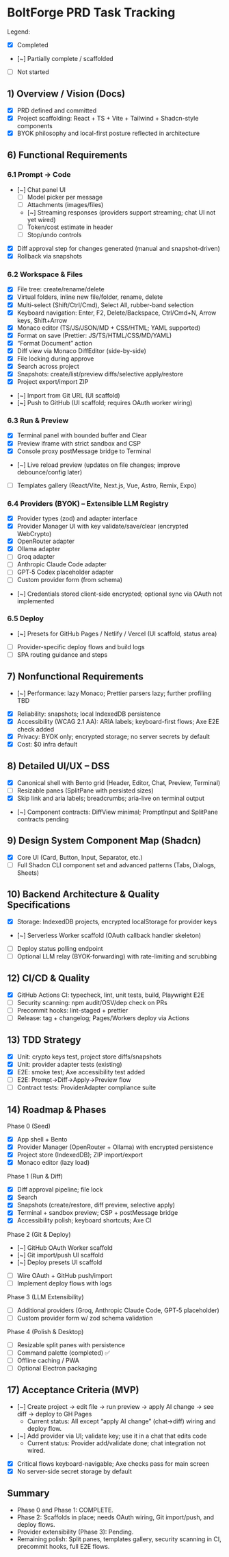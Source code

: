 # BoltForge PRD Task Tracking

Legend:
- [x] Completed
- [~] Partially complete / scaffolded
- [ ] Not started

## 1) Overview / Vision (Docs)
- [x] PRD defined and committed
- [x] Project scaffolding: React + TS + Vite + Tailwind + Shadcn-style components
- [x] BYOK philosophy and local-first posture reflected in architecture

## 6) Functional Requirements

### 6.1 Prompt → Code
- [~] Chat panel UI
  - [ ] Model picker per message
  - [ ] Attachments (images/files)
  - [~] Streaming responses (providers support streaming; chat UI not yet wired)
  - [ ] Token/cost estimate in header
  - [ ] Stop/undo controls
- [x] Diff approval step for changes generated (manual and snapshot-driven)
- [x] Rollback via snapshots

### 6.2 Workspace & Files
- [x] File tree: create/rename/delete
- [x] Virtual folders, inline new file/folder, rename, delete
- [x] Multi-select (Shift/Ctrl/Cmd), Select All, rubber-band selection
- [x] Keyboard navigation: Enter, F2, Delete/Backspace, Ctrl/Cmd+N, Arrow keys, Shift+Arrow
- [x] Monaco editor (TS/JS/JSON/MD + CSS/HTML; YAML supported)
- [x] Format on save (Prettier: JS/TS/HTML/CSS/MD/YAML)
- [x] “Format Document” action
- [x] Diff view via Monaco DiffEditor (side-by-side)
- [x] File locking during approve
- [x] Search across project
- [x] Snapshots: create/list/preview diffs/selective apply/restore
- [x] Project export/import ZIP
- [~] Import from Git URL (UI scaffold)
- [~] Push to GitHub (UI scaffold; requires OAuth worker wiring)

### 6.3 Run & Preview
- [x] Terminal panel with bounded buffer and Clear
- [x] Preview iframe with strict sandbox and CSP
- [x] Console proxy postMessage bridge to Terminal
- [~] Live reload preview (updates on file changes; improve debounce/config later)
- [ ] Templates gallery (React/Vite, Next.js, Vue, Astro, Remix, Expo)

### 6.4 Providers (BYOK) – Extensible LLM Registry
- [x] Provider types (zod) and adapter interface
- [x] Provider Manager UI with key validate/save/clear (encrypted WebCrypto)
- [x] OpenRouter adapter
- [x] Ollama adapter
- [ ] Groq adapter
- [ ] Anthropic Claude Code adapter
- [ ] GPT‑5 Codex placeholder adapter
- [ ] Custom provider form (from schema)
- [~] Credentials stored client-side encrypted; optional sync via OAuth not implemented

### 6.5 Deploy
- [~] Presets for GitHub Pages / Netlify / Vercel (UI scaffold, status area)
- [ ] Provider-specific deploy flows and build logs
- [ ] SPA routing guidance and steps

## 7) Nonfunctional Requirements
- [~] Performance: lazy Monaco; Prettier parsers lazy; further profiling TBD
- [x] Reliability: snapshots; local IndexedDB persistence
- [x] Accessibility (WCAG 2.1 AA): ARIA labels; keyboard-first flows; Axe E2E check added
- [x] Privacy: BYOK only; encrypted storage; no server secrets by default
- [x] Cost: $0 infra default

## 8) Detailed UI/UX – DSS
- [x] Canonical shell with Bento grid (Header, Editor, Chat, Preview, Terminal)
- [ ] Resizable panes (SplitPane with persisted sizes)
- [x] Skip link and aria labels; breadcrumbs; aria-live on terminal output
- [~] Component contracts: DiffView minimal; PromptInput and SplitPane contracts pending

## 9) Design System Component Map (Shadcn)
- [x] Core UI (Card, Button, Input, Separator, etc.)
- [ ] Full Shadcn CLI component set and advanced patterns (Tabs, Dialogs, Sheets)

## 10) Backend Architecture & Quality Specifications
- [x] Storage: IndexedDB projects, encrypted localStorage for provider keys
- [~] Serverless Worker scaffold (OAuth callback handler skeleton)
- [ ] Deploy status polling endpoint
- [ ] Optional LLM relay (BYOK-forwarding) with rate-limiting and scrubbing

## 12) CI/CD & Quality
- [x] GitHub Actions CI: typecheck, lint, unit tests, build, Playwright E2E
- [ ] Security scanning: npm audit/OSV/dep check on PRs
- [ ] Precommit hooks: lint-staged + prettier
- [ ] Release: tag + changelog; Pages/Workers deploy via Actions

## 13) TDD Strategy
- [x] Unit: crypto keys test, project store diffs/snapshots
- [x] Unit: provider adapter tests (existing)
- [x] E2E: smoke test; Axe accessibility test added
- [ ] E2E: Prompt→Diff→Apply→Preview flow
- [ ] Contract tests: ProviderAdapter compliance suite

## 14) Roadmap & Phases

Phase 0 (Seed)
- [x] App shell + Bento
- [x] Provider Manager (OpenRouter + Ollama) with encrypted persistence
- [x] Project store (IndexedDB); ZIP import/export
- [x] Monaco editor (lazy load)

Phase 1 (Run & Diff)
- [x] Diff approval pipeline; file lock
- [x] Search
- [x] Snapshots (create/restore, diff preview, selective apply)
- [x] Terminal + sandbox preview; CSP + postMessage bridge
- [x] Accessibility polish; keyboard shortcuts; Axe CI

Phase 2 (Git & Deploy)
- [~] GitHub OAuth Worker scaffold
- [~] Git import/push UI scaffold
- [~] Deploy presets UI scaffold
- [ ] Wire OAuth + GitHub push/import
- [ ] Implement deploy flows with logs

Phase 3 (LLM Extensibility)
- [ ] Additional providers (Groq, Anthropic Claude Code, GPT‑5 placeholder)
- [ ] Custom provider form w/ zod schema validation

Phase 4 (Polish & Desktop)
- [ ] Resizable split panes with persistence
- [ ] Command palette (completed)  ✅
- [ ] Offline caching / PWA
- [ ] Optional Electron packaging

## 17) Acceptance Criteria (MVP)
- [~] Create project → edit file → run preview → apply AI change → see diff → deploy to GH Pages
  - Current status: All except “apply AI change” (chat→diff) wiring and deploy flow.
- [~] Add provider via UI; validate key; use it in a chat that edits code
  - Current status: Provider add/validate done; chat integration not wired.
- [x] Critical flows keyboard-navigable; Axe checks pass for main screen
- [x] No server-side secret storage by default

## Summary
- Phase 0 and Phase 1: COMPLETE.
- Phase 2: Scaffolds in place; needs OAuth wiring, Git import/push, and deploy flows.
- Provider extensibility (Phase 3): Pending.
- Remaining polish: Split panes, templates gallery, security scanning in CI, precommit hooks, full E2E flows.